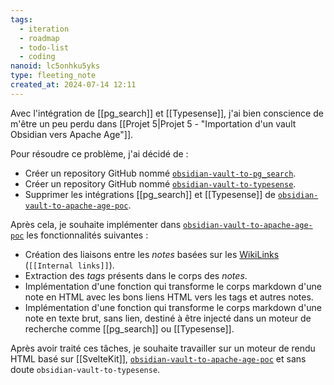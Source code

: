 ```yaml
---
tags:
  - iteration
  - roadmap
  - todo-list
  - coding
nanoid: lc5onhku5yks
type: fleeting_note
created_at: 2024-07-14 12:11
---
```

Avec l'intégration de [[pg_search]] et [[Typesense]], j'ai bien conscience de m'être un peu perdu dans [[Projet 5|Projet 5 - "Importation d'un vault Obsidian vers Apache Age"]].

Pour résoudre ce problème, j'ai décidé de :

- Créer un repository GitHub nommé [`obsidian-vault-to-pg_search`](https://github.com/stephane-klein/obsidian-vault-to-pg_search).
- Créer un repository GitHub nommé [`obsidian-vault-to-typesense`](https://github.com/stephane-klein/obsidian-vault-to-typesense).
- Supprimer les intégrations [[pg_search]] et [[Typesense]] de [`obsidian-vault-to-apache-age-poc`](https://github.com/stephane-klein/obsidian-vault-to-apache-age-poc).

Après cela, je souhaite implémenter dans [`obsidian-vault-to-apache-age-poc`](https://github.com/stephane-klein/obsidian-vault-to-apache-age-poc) les fonctionnalités suivantes :

- Création des liaisons entre les *notes* basées sur les [WikiLinks](https://help.obsidian.md/Linking+notes+and+files/Internal+links#Supported+formats+for+internal+links) (`[[Internal links]]`).
- Extraction des *tags* présents dans le corps des *notes*.
- Implémentation d'une fonction qui transforme le corps markdown d'une note en HTML avec les bons liens HTML vers les tags et autres notes.
- Implémentation d'une fonction qui transforme le corps markdown d'une note en texte brut, sans lien, destiné à être injecté dans un moteur de recherche comme [[pg_search]] ou [[Typesense]].

Après avoir traité ces tâches, je souhaite travailler sur un moteur de rendu HTML basé sur [[SvelteKit]], [`obsidian-vault-to-apache-age-poc`](https://github.com/stephane-klein/obsidian-vault-to-apache-age-poc) et sans doute `obsidian-vault-to-typesense`.
